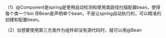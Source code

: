
（1）@Component是spring是使用自动检测和使用类路径扫描配置bean，使得每个类一个bin
  @Bean是声明单个bean，不是让spring自动执行的，可以精准的创建和配置bean。

（2）当想要使用第三方类作为组件却没有源代码时，就可以用@Bean